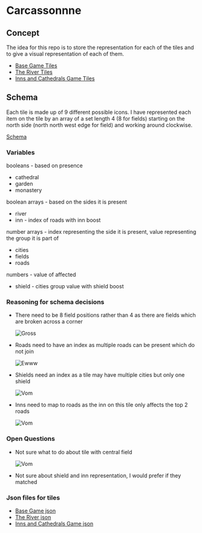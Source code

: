 
# Carcassonnne

## Concept
The idea for this repo is to store the representation for each of the tiles and to give a visual representation of each of them.

- [Base Game Tiles](https://wikicarpedia.com/car/Base_game#C2_Edition)
- [The River Tiles](https://wikicarpedia.com/car/River#The_River_I_C2_(Base_game_version))
- [Inns and Cathedrals Game Tiles](https://wikicarpedia.com/car/Inns_and_Cathedrals#C2_Edition)

## Schema
Each tile is made up of 9 different possible icons.
I have represented each item on the tile by an array of a set length 4 (8 for fields) starting on the north side (north north west edge for field) and working around clockwise.

[Schema](web/src/tiles/Tile.ts)

### Variables
booleans - based on presence
 - cathedral
 - garden
 - monastery

boolean arrays - based on the sides it is present
 - river
 - inn - index of roads with inn boost

number arrays - index representing the side it is present, value representing the group it is part of
 - cities
 - fields
 - roads

numbers - value of affected
 - shield - cities group value with shield boost

### Reasoning for schema decisions
 - There need to be 8 field positions rather than 4 as there are fields which are broken across a corner
 
   ![Gross](https://wikicarpedia.com/images/a/a9/Inns_And_Cathedrals_C2_Tile_G.jpg)
 - Roads need to have an index as multiple roads can be present which do not join

   ![Ewww](https://wikicarpedia.com/images/8/8a/Inns_And_Cathedrals_C2_Tile_E.jpg)
 - Shields need an index as a tile may have multiple cities but only one shield

   ![Vom](https://wikicarpedia.com/images/3/3e/Inns_And_Cathedrals_C2_Tile_P.jpg)
 - Inns need to map to roads as the inn on this tile only affects the top 2 roads

   ![Vom](https://wikicarpedia.com/images/e/e6/Inns_And_Cathedrals_C2_Tile_C.jpg)
### Open Questions
 - Not sure what to do about tile with central field

   ![Vom](https://wikicarpedia.com/images/9/9d/Inns_And_Cathedrals_C2_Tile_H.jpg)
 - Not sure about shield and inn representation, I would prefer if they matched


### Json files for tiles
- [Base Game json](web/src/assets/json/baseTiles.json)
- [The River json](web/src/assets/json/riverTiles.json)
- [Inns and Cathedrals Game json](web/src/assets/json/innsAndCatsTiles.json)

